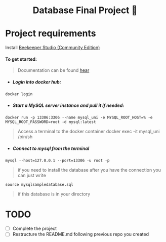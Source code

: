 <h1 align="center">
    Database Final Project 🤖
</h1>

# Project requirements

Install [Beekeeper Studio (Community Edition)](https://github.com/beekeeper-studio/beekeeper-studio)

#### To get started:
> Documentation can be found [hear](https://dev.mysql.com/doc/mysql-installation-excerpt/8.0/en/docker-mysql-getting-started.html)

- ##### Login into docker hub:

```
docker login
```

- ##### Start a MySQL server instance and pull it if needed:

```
docker run -p 13306:3306 --name mysql_uni -e MYSQL_ROOT_HOST=% -e MYSQL_ROOT_PASSWORD=root -d mysql:latest
```

> Access a terminal to the docker container
> docker exec -it mysql_uni /bin/sh

- ##### Connect to mysql from the terminal

```
mysql --host=127.0.0.1 --port=13306 -u root -p
```
> if you need to install the database after you have the connection you can just write
```
source mysqlsampledatabase.sql
```
> if this database is in your directory

# TODO

- [ ] Complete the project
- [ ] Restructure the README.md following previous repo you created
